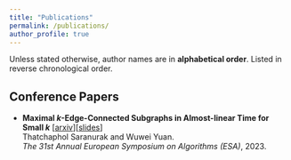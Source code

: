 ```yaml
---
title: "Publications"
permalink: /publications/
author_profile: true
---
```


Unless stated otherwise, author names are in **alphabetical order**. Listed in reverse chronological order.

## Conference Papers
- **Maximal $k$-Edge-Connected Subgraphs in Almost-linear Time for Small $k$** \[[arxiv](https://arxiv.org/abs/2307.00147)\]\[[slides](/files/Maximal_k_Edge_Connected_Subgraphs_Presentation_Final.pdf)\]<br>
  Thatchaphol Saranurak and Wuwei Yuan.<br>
  *The 31st Annual European Symposium on Algorithms (ESA)*, 2023.
